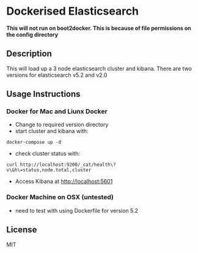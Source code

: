 # Dockerised Elasticsearch

**This will not run on boot2docker. This is because of file permissions on the config directory**

## Description

This will load up a 3 node elasticsearch cluster and kibana. There are two versions for elasticsearch v5.2 and v2.0

## Usage Instructions

### Docker for Mac and Liunx Docker
- Change to required version directory
- start cluster and kibana with:
```
docker-compose up -d
```
- check cluster status with:
```
curl http://localhost:9200/_cat/health\?v\&h\=status,node.total,cluster
```
- Access Kibana at [http://localhost:5601](http://localhost:5601)

### Docker Machine on OSX (untested)
- need to test with using Dockerfile for version 5.2

## License
MIT
